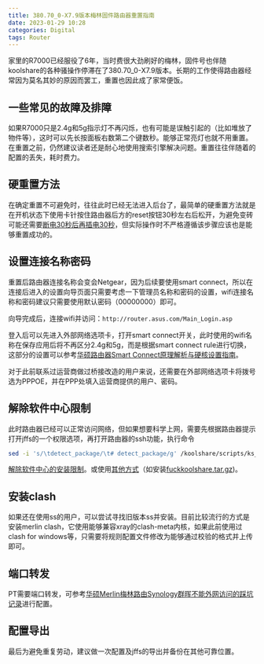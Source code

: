 ```yaml
---
title: 380.70_0-X7.9版本梅林固件路由器重置指南
date: 2023-01-29 10:28
categories: Digital
tags: Router
---
```


家里的R7000已经服役了6年，当时费很大劲刷好的梅林，固件号也伴随koolshare的各种骚操作停滞在了380.70_0-X7.9版本。长期的工作使得路由器经常因为莫名其妙的原因而罢工，重置也因此成了家常便饭。

<!-- more -->

## 一些常见的故障及排障

如果R7000只是2.4g和5g指示灯不再闪烁，也有可能是误触引起的（比如堆放了物件等），这时可以先长按面板右数第二个键数秒。能够正常亮灯也就不用重置。在重置之前，仍然建议读者还是耐心地使用搜索引擎解决问题。重置往往伴随着的配置的丢失，耗时费力。

## 硬重置方法

在确定重置不可避免时，往往此时已经无法进入后台了，最简单的硬重置方法就是在开机状态下使用卡针按住路由器后方的reset按钮30秒左右后松开，为避免变砖可能还需要[断电30秒后再插电30秒][1]，但实际操作时不严格遵循该步骤应该也是能够重置成功的。

## 设置连接名称密码

重置后路由器连接名称会变会Netgear，因为后续要使用smart connect，所以在连接后进入的设置向导页面只需要考虑一下管理员名称和密码的设置，wifi连接名称和密码建议只需要使用默认密码（00000000）即可。

向导完成后，连接wifi并访问：`http://router.asus.com/Main_Login.asp`

登入后可以先进入外部网络选项卡，打开smart connect开关，此时使用的wifi名称在保存应用后将不再区分2.4g和5g，而是根据smart connect rule进行切换，这部分的设置可以参考[华硕路由器Smart Connect原理解析与硬核设置指南][2]。

对于此前联系过运营商做过桥接改造的用户来说，还需要在外部网络选项卡将拨号选为PPPOE，并在PPP处填入运营商提供的用户、密码。

## 解除软件中心限制

此时路由器已经可以正常访问网络，但如果想要科学上网，需要先根据路由器提示打开jffs的一个权限选项，再打开路由器的ssh功能，执行命令

```bash
sed -i 's/\tdetect_package/\t# detect_package/g' /koolshare/scripts/ks_tar_install.sh
```

[解除软件中心的安装限制][3]。或使用[其他方式][4]（如安装[fuckkoolshare.tar.gz][5])。

## 安装clash

如果还在使用ss的用户，可以尝试寻找旧版本ss并安装。目前比较流行的方式是安装merlin clash，它使用能够兼容xray的clash-meta内核，如果此前使用过clash for windows等，只需要将规则配置文件修改为能够通过校验的格式并上传即可。

## 端口转发

PT需要端口转发，可参考[华硕Merlin梅林路由Synology群晖不能外网访问的踩坑记录][6]进行配置。

## 配置导出

最后为避免重复劳动，建议做一次配置及jffs的导出并备份在其他可靠位置。

[1]: https://www.right.com.cn/forum/thread-8267551-1-1.html "网件R7000捅菊花变砖"
[2]: https://zhuanlan.zhihu.com/p/370147768 "华硕路由器Smart Connect原理解析与硬核设置指南"
[3]: https://hq450.github.io/fancyss/ "fancyss - 科学上网"
[4]: https://www.bilibili.com/read/cv9729050 "Koolshare 软件中心离线安装限制 解除"
[5]: https://t.me/s/SukkaChannel?q=fuckkoolshare.tar.gz "解除 Koolshare 酷软中心 的离线安装限制的插件"
[6]: https://cloud.tencent.com/developer/article/1624139 "华硕Merlin梅林路由Synology群晖不能外网访问的踩坑记录"
